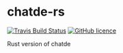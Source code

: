 # chatde-rs
[![Travis Build Status](https://img.shields.io/travis/TibFalch/chatde-rs.svg?style=flat-square)](https://travis-ci.org/LFalch/korome)
[![GitHub licence](https://img.shields.io/github/license/TibFalch/chatde-rs.svg?style=flat-square)](https://github.com/TibFalch/chatde-rs/blob/master/LICENSE)

Rust version of chatde
